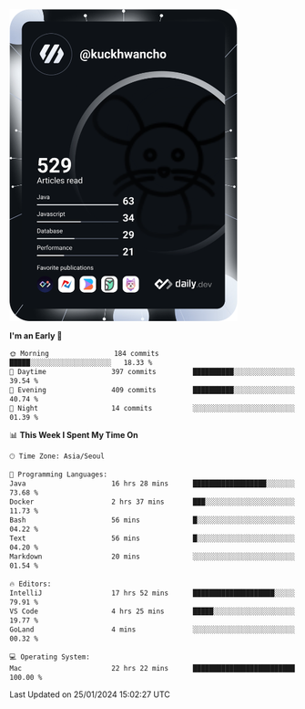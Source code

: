 <a href="https://app.daily.dev/kuckhwancho"><img src="https://github.com/kuckjwi0928/kuckjwi0928/blob/master/devcard.svg" width="400" alt="Kuckjwi Devcard"/></a>

<!--START_SECTION:waka-->
**I'm an Early 🐤** 

```text
🌞 Morning                184 commits         █████░░░░░░░░░░░░░░░░░░░░   18.33 % 
🌆 Daytime                397 commits         ██████████░░░░░░░░░░░░░░░   39.54 % 
🌃 Evening                409 commits         ██████████░░░░░░░░░░░░░░░   40.74 % 
🌙 Night                  14 commits          ░░░░░░░░░░░░░░░░░░░░░░░░░   01.39 % 
```


📊 **This Week I Spent My Time On** 

```text
🕑︎ Time Zone: Asia/Seoul

💬 Programming Languages: 
Java                     16 hrs 28 mins      ██████████████████░░░░░░░   73.68 % 
Docker                   2 hrs 37 mins       ███░░░░░░░░░░░░░░░░░░░░░░   11.73 % 
Bash                     56 mins             █░░░░░░░░░░░░░░░░░░░░░░░░   04.22 % 
Text                     56 mins             █░░░░░░░░░░░░░░░░░░░░░░░░   04.20 % 
Markdown                 20 mins             ░░░░░░░░░░░░░░░░░░░░░░░░░   01.54 % 

🔥 Editors: 
IntelliJ                 17 hrs 52 mins      ████████████████████░░░░░   79.91 % 
VS Code                  4 hrs 25 mins       █████░░░░░░░░░░░░░░░░░░░░   19.77 % 
GoLand                   4 mins              ░░░░░░░░░░░░░░░░░░░░░░░░░   00.32 % 

💻 Operating System: 
Mac                      22 hrs 22 mins      █████████████████████████   100.00 % 
```


 Last Updated on 25/01/2024 15:02:27 UTC
<!--END_SECTION:waka-->
